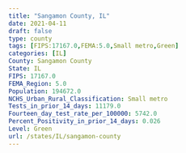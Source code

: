 ```yaml
---
title: "Sangamon County, IL"
date: 2021-04-11
draft: false
type: county
tags: [FIPS:17167.0,FEMA:5.0,Small metro,Green]
categories: [IL]
County: Sangamon County
State: IL
FIPS: 17167.0
FEMA_Region: 5.0
Population: 194672.0
NCHS_Urban_Rural_Classification: Small metro
Tests_in_prior_14_days: 11179.0
Fourteen_day_test_rate_per_100000: 5742.0
Percent_Positivity_in_prior_14_days: 0.026
Level: Green
url: /states/IL/sangamon-county
---
```



